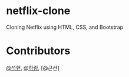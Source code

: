 # netflix-clone
Cloning Netflix using HTML, CSS, and Bootstrap

# Contributors
[@석현](https://github.com/tktjrgus12), [@하람](https://github.com/kharam1436), [@근선]
